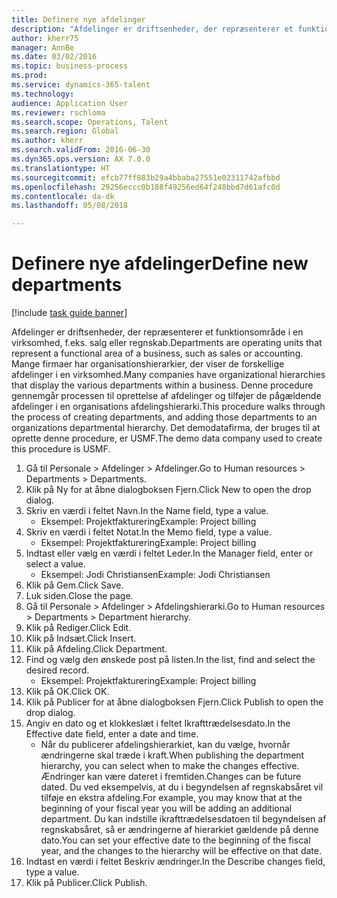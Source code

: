 ```yaml
--- 
title: Definere nye afdelinger
description: "Afdelinger er driftsenheder, der repræsenterer et funktionsområde i en virksomhed, f.eks. salg eller regnskab."
author: kherr75
manager: AnnBe
ms.date: 03/02/2016
ms.topic: business-process
ms.prod: 
ms.service: dynamics-365-talent
ms.technology: 
audience: Application User
ms.reviewer: rschloma
ms.search.scope: Operations, Talent
ms.search.region: Global
ms.author: kherr
ms.search.validFrom: 2016-06-30
ms.dyn365.ops.version: AX 7.0.0
ms.translationtype: HT
ms.sourcegitcommit: efcb77ff883b29a4bbaba27551e02311742afbbd
ms.openlocfilehash: 29256eccc0b188f49256ed64f248bbd7d61afc0d
ms.contentlocale: da-dk
ms.lasthandoff: 05/08/2018

---
```

# <a name="define-new-departments"></a><span data-ttu-id="6b307-103">Definere nye afdelinger</span><span class="sxs-lookup"><span data-stu-id="6b307-103">Define new departments</span></span>

[!include [task guide banner](../../includes/task-guide-banner.md)]

<span data-ttu-id="6b307-104">Afdelinger er driftsenheder, der repræsenterer et funktionsområde i en virksomhed, f.eks. salg eller regnskab.</span><span class="sxs-lookup"><span data-stu-id="6b307-104">Departments are operating units that represent a functional area of a business, such as sales or accounting.</span></span> <span data-ttu-id="6b307-105">Mange firmaer har organisationshierarkier, der viser de forskellige afdelinger i en virksomhed.</span><span class="sxs-lookup"><span data-stu-id="6b307-105">Many companies have organizational hierarchies that display the various departments within a business.</span></span> <span data-ttu-id="6b307-106">Denne procedure gennemgår processen til oprettelse af afdelinger og tilføjer de pågældende afdelinger i en organisations afdelingshierarki.</span><span class="sxs-lookup"><span data-stu-id="6b307-106">This procedure walks through the process of creating departments, and adding those departments to an organizations departmental hierarchy.</span></span> <span data-ttu-id="6b307-107">Det demodatafirma, der bruges til at oprette denne procedure, er USMF.</span><span class="sxs-lookup"><span data-stu-id="6b307-107">The demo data company used to create this procedure is USMF.</span></span>

1. <span data-ttu-id="6b307-108">Gå til Personale > Afdelinger > Afdelinger.</span><span class="sxs-lookup"><span data-stu-id="6b307-108">Go to Human resources > Departments > Departments.</span></span>
2. <span data-ttu-id="6b307-109">Klik på Ny for at åbne dialogboksen Fjern.</span><span class="sxs-lookup"><span data-stu-id="6b307-109">Click New to open the drop dialog.</span></span>
3. <span data-ttu-id="6b307-110">Skriv en værdi i feltet Navn.</span><span class="sxs-lookup"><span data-stu-id="6b307-110">In the Name field, type a value.</span></span>
    * <span data-ttu-id="6b307-111">Eksempel: Projektfakturering</span><span class="sxs-lookup"><span data-stu-id="6b307-111">Example: Project billing</span></span>  
4. <span data-ttu-id="6b307-112">Skriv en værdi i feltet Notat.</span><span class="sxs-lookup"><span data-stu-id="6b307-112">In the Memo field, type a value.</span></span>
    * <span data-ttu-id="6b307-113">Eksempel: Projektfakturering</span><span class="sxs-lookup"><span data-stu-id="6b307-113">Example: Project billing</span></span>  
5. <span data-ttu-id="6b307-114">Indtast eller vælg en værdi i feltet Leder.</span><span class="sxs-lookup"><span data-stu-id="6b307-114">In the Manager field, enter or select a value.</span></span>
    * <span data-ttu-id="6b307-115">Eksempel: Jodi Christiansen</span><span class="sxs-lookup"><span data-stu-id="6b307-115">Example: Jodi Christiansen</span></span>  
6. <span data-ttu-id="6b307-116">Klik på Gem.</span><span class="sxs-lookup"><span data-stu-id="6b307-116">Click Save.</span></span>
7. <span data-ttu-id="6b307-117">Luk siden.</span><span class="sxs-lookup"><span data-stu-id="6b307-117">Close the page.</span></span>
8. <span data-ttu-id="6b307-118">Gå til Personale > Afdelinger > Afdelingshierarki.</span><span class="sxs-lookup"><span data-stu-id="6b307-118">Go to Human resources > Departments > Department hierarchy.</span></span>
9. <span data-ttu-id="6b307-119">Klik på Rediger.</span><span class="sxs-lookup"><span data-stu-id="6b307-119">Click Edit.</span></span>
10. <span data-ttu-id="6b307-120">Klik på Indsæt.</span><span class="sxs-lookup"><span data-stu-id="6b307-120">Click Insert.</span></span>
11. <span data-ttu-id="6b307-121">Klik på Afdeling.</span><span class="sxs-lookup"><span data-stu-id="6b307-121">Click Department.</span></span>
12. <span data-ttu-id="6b307-122">Find og vælg den ønskede post på listen.</span><span class="sxs-lookup"><span data-stu-id="6b307-122">In the list, find and select the desired record.</span></span>
    * <span data-ttu-id="6b307-123">Eksempel: Projektfakturering</span><span class="sxs-lookup"><span data-stu-id="6b307-123">Example: Project billing</span></span>  
13. <span data-ttu-id="6b307-124">Klik på OK.</span><span class="sxs-lookup"><span data-stu-id="6b307-124">Click OK.</span></span>
14. <span data-ttu-id="6b307-125">Klik på Publicer for at åbne dialogboksen Fjern.</span><span class="sxs-lookup"><span data-stu-id="6b307-125">Click Publish to open the drop dialog.</span></span>
15. <span data-ttu-id="6b307-126">Angiv en dato og et klokkeslæt i feltet Ikrafttrædelsesdato.</span><span class="sxs-lookup"><span data-stu-id="6b307-126">In the Effective date field, enter a date and time.</span></span>
    * <span data-ttu-id="6b307-127">Når du publicerer afdelingshierarkiet, kan du vælge, hvornår ændringerne skal træde i kraft.</span><span class="sxs-lookup"><span data-stu-id="6b307-127">When publishing the department hierarchy, you can select when to make the changes effective.</span></span> <span data-ttu-id="6b307-128">Ændringer kan være dateret i fremtiden.</span><span class="sxs-lookup"><span data-stu-id="6b307-128">Changes can be future dated.</span></span> <span data-ttu-id="6b307-129">Du ved eksempelvis, at du i begyndelsen af regnskabsåret vil tilføje en ekstra afdeling.</span><span class="sxs-lookup"><span data-stu-id="6b307-129">For example, you may know that at the beginning of your fiscal year you will be adding an additional department.</span></span> <span data-ttu-id="6b307-130">Du kan indstille ikrafttrædelsesdatoen til begyndelsen af regnskabsåret, så er ændringerne af hierarkiet gældende på denne dato.</span><span class="sxs-lookup"><span data-stu-id="6b307-130">You can set your effective date to the beginning of the fiscal year, and the changes to the hierarchy will be effective on that date.</span></span>  
16. <span data-ttu-id="6b307-131">Indtast en værdi i feltet Beskriv ændringer.</span><span class="sxs-lookup"><span data-stu-id="6b307-131">In the Describe changes field, type a value.</span></span>
17. <span data-ttu-id="6b307-132">Klik på Publicer.</span><span class="sxs-lookup"><span data-stu-id="6b307-132">Click Publish.</span></span>


